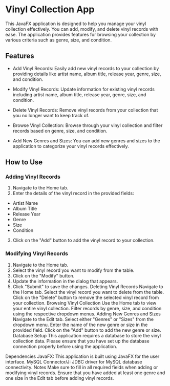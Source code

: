 # Vinyl Collection App

This JavaFX application is designed to help you manage your vinyl collection effectively. You can add, modify, and delete vinyl records with ease. The application provides features for browsing your collection by various criteria such as genre, size, and condition.

## Features
- Add Vinyl Records: Easily add new vinyl records to your collection by providing details like artist name, album title, release year, genre, size, and condition.

- Modify Vinyl Records: Update information for existing vinyl records including artist name, album title, release year, genre, size, and condition.

- Delete Vinyl Records: Remove vinyl records from your collection that you no longer want to keep track of.

- Browse Vinyl Collection: Browse through your vinyl collection and filter records based on genre, size, and condition.

- Add New Genres and Sizes: You can add new genres and sizes to the application to categorize your vinyl records effectively.

## How to Use
### Adding Vinyl Records
1. Navigate to the Home tab.
2. Enter the details of the vinyl record in the provided fields:
- Artist Name
- Album Title
- Release Year
- Genre
- Size
- Condition
3. Click on the "Add" button to add the vinyl record to your collection.
### Modifying Vinyl Records
1. Navigate to the Home tab.
2. Select the vinyl record you want to modify from the table.
3. Click on the "Modify" button.
4. Update the information in the dialog that appears.
5. Click "Submit" to save the changes.
Deleting Vinyl Records
Navigate to the Home tab.
Select the vinyl record you want to delete from the table.
Click on the "Delete" button to remove the selected vinyl record from your collection.
Browsing Vinyl Collection
Use the Home tab to view your entire vinyl collection.
Filter records by genre, size, and condition using the respective dropdown menus.
Adding New Genres and Sizes
Navigate to the Edit tab.
Select either "Genres" or "Sizes" from the dropdown menu.
Enter the name of the new genre or size in the provided field.
Click on the "Add" button to add the new genre or size.
Database Setup
This application requires a database to store the vinyl collection data. Please ensure that you have set up the database connection properly before using the application.

Dependencies
JavaFX: This application is built using JavaFX for the user interface.
MySQL Connector/J: JDBC driver for MySQL database connectivity.
Notes
Make sure to fill in all required fields when adding or modifying vinyl records.
Ensure that you have added at least one genre and one size in the Edit tab before adding vinyl records.
